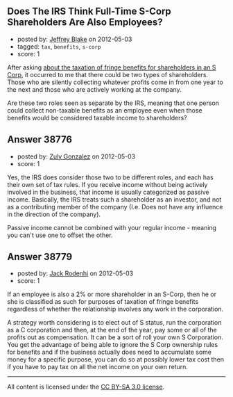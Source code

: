 ## Does The IRS Think Full-Time S-Corp Shareholders Are Also Employees?

- posted by: [Jeffrey Blake](https://stackexchange.com/users/-1/7966-jeffrey-blake) on 2012-05-03
- tagged: `tax`, `benefits`, `s-corp`
- score: 1

After asking [about the taxation of fringe benefits for shareholders in an S Corp](http://answers.onstartups.com/questions/38738/taxation-of-fringe-benefits-for-shareholders-in-an-s-corp), it occurred to me that there could be two types of shareholders. Those who are silently collecting whatever profits come in from one year to the next and those who are actively working at the company.

Are these two roles seen as separate by the IRS, meaning that one person could collect non-taxable benefits as an employee even when those benefits would be considered taxable income to shareholders?



## Answer 38776

- posted by: [Zuly Gonzalez](https://stackexchange.com/users/-1/2692-zuly-gonzalez) on 2012-05-03
- score: 1

Yes, the IRS does consider those two to be different roles, and each has their own set of tax rules. If you receive income without being actively involved in the business, that income is usually categorized as passive income. Basically, the IRS treats such a shareholder as an investor, and not as a contributing member of the company (I.e. Does not have any influence in the direction of the company).

Passive income cannot be combined with your regular income - meaning you can't use one to offset the other.



## Answer 38779

- posted by: [Jack Rodenhi](https://stackexchange.com/users/-1/1839-jack-rodenhi) on 2012-05-03
- score: 1

If an employee is also a 2% or more shareholder in an S-Corp, then he or she is classified as such for purposes of taxation of fringe benefits regardless of whether the relationship involves any work in the corporation.

A strategy worth considering is to elect out of S status, run the corporation as a C corporation and then, at the end of the year, pay some or all of the profits out as compensation.  It can be a sort of roll your own S Corporation.  You get the advantage of being able to ignore the S Corp ownership rules for benefits and if the business actually does need to accumulate some money for a specific purpose, you can do so at possibly lower tax cost then if you have to pay tax on all the net income on your own return.



---

All content is licensed under the [CC BY-SA 3.0 license](https://creativecommons.org/licenses/by-sa/3.0/).
